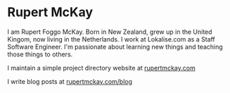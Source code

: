# Rupert McKay

I am Rupert Foggo McKay. Born in New Zealand, grew up in the United Kingom, now living in the Netherlands. I work at Lokalise.com as a Staff Software Engineer. I'm passionate about learning new things and teaching those things to others.

I maintain a simple project directory website at [rupertmckay.com](https://rupertmckay.com/)

I write blog posts at [rupertmckay.com/blog](https://rupertmckay.com/blog)
